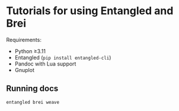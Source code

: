 # Tutorials for using Entangled and Brei

Requirements:

- Python &ge;3.11
- Entangled (`pip install entangled-cli`)
- Pandoc with Lua support
- Gnuplot

## Running docs

```
entangled brei weave
```
